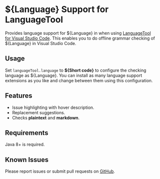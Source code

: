# ${Language} Support for LanguageTool

Provides language support for ${Language} in when using [LanguageTool for Visual Studio Code](https://marketplace.visualstudio.com/items?itemName=adamvoss.vscode-languagetool).  This enables you to do offline grammar checking of ${Language} in Visual Studio Code.

## Usage
Set `languageTool.language` to **${Short code}** to configure the checking language as ${Language}.  You can install as many language support extensions as you like and change between them using this configuration.

## Features
* Issue highlighting with hover description.
* Replacement suggestions.
* Checks **plaintext** and **markdown**.

## Requirements
Java 8+ is required.

## Known Issues
Please report issues or submit pull requests on [GitHub](https://github.com/adamvoss/vscode-languagetool).
